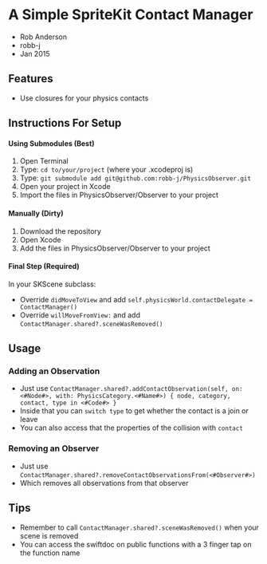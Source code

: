 # A Simple SpriteKit Contact Manager
- Rob Anderson
- robb-j
- Jan 2015


## Features
- Use closures for your physics contacts


## Instructions For Setup
#### Using Submodules (Best)
1. Open Terminal
2. Type: `cd to/your/project` (where your .xcodeproj is)
3. Type: `git submodule add git@github.com:robb-j/PhysicsObserver.git`
4. Open your project in Xcode
5. Import the files in PhysicsObserver/Observer to your project

#### Manually (Dirty)
1. Download the repository
2. Open Xcode
3. Add the files in PhysicsObserver/Observer to your project

#### Final Step (Required)
In your SKScene subclass:
- Override `didMoveToView` and add `self.physicsWorld.contactDelegate = ContactManager()`
- Override `willMoveFromView:` and add `ContactManager.shared?.sceneWasRemoved()`



## Usage
### Adding an Observation
- Just use `ContactManager.shared?.addContactObservation(self, on: <#Node#>, with: PhysicsCategory.<#Name#>) { node, category, contact, type in <#Code#> }`
- Inside that you can `switch type` to get whether the contact is a join or leave
- You can also access that the properties of the collision with `contact`

### Removing an Observer
- Just use `ContactManager.shared?.removeContactObservationsFrom(<#Observer#>)`
- Which removes all observations from that observer


## Tips
- Remember to call `ContactManager.shared?.sceneWasRemoved()` when your scene is removed
- You can access the swiftdoc on public functions with a 3 finger tap on the function name